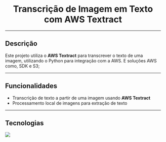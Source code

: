 <h1 align="center">Transcrição de Imagem em Texto com AWS Textract</h1>

---

## Descrição  

Este projeto utiliza o **AWS Textract** para transcrever o texto de uma imagem, utilizando o Python para integração com a AWS. E soluções AWS como, SDK e S3;

---

## Funcionalidades

- Transcrição de texto a partir de uma imagem usando **AWS Textract**
- Processamento local de imagens para extração de texto

---

## Tecnologias 

<p>
  <a href="https://skillicons.dev">
    <img src="https://skillicons.dev/icons?i=python,aws,github,git,vscode" />
  </a>
</p>

